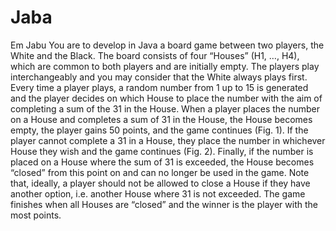 # Jaba
Em Jabu
You are to develop in Java a board game between two players, the White and the Black. 
The board consists of four “Houses” (H1, …, H4), which are common to both players and are initially empty. The players play interchangeably and you may consider that the White always plays first. Every time a player plays, a random number from 1 up to 15 is generated and the player decides on which House to place the number with the aim of completing a sum of the 31 in the House. 
When a player places the number on a House and completes a sum of 31 in the House, the House becomes empty, the player gains 50 points, and the game continues (Fig. 1). If the player cannot complete a 31 in a House, they place the number in whichever House they wish and the game continues (Fig. 2). Finally, if the number is placed on a House where the sum of 31 is exceeded, the House becomes “closed” from this point on and can no longer be used in the game. Note that, ideally, a player should not be allowed to close a House if they have another option, i.e. another House where 31 is not exceeded. 
The game finishes when all Houses are “closed” and the winner is the player with the most points.
